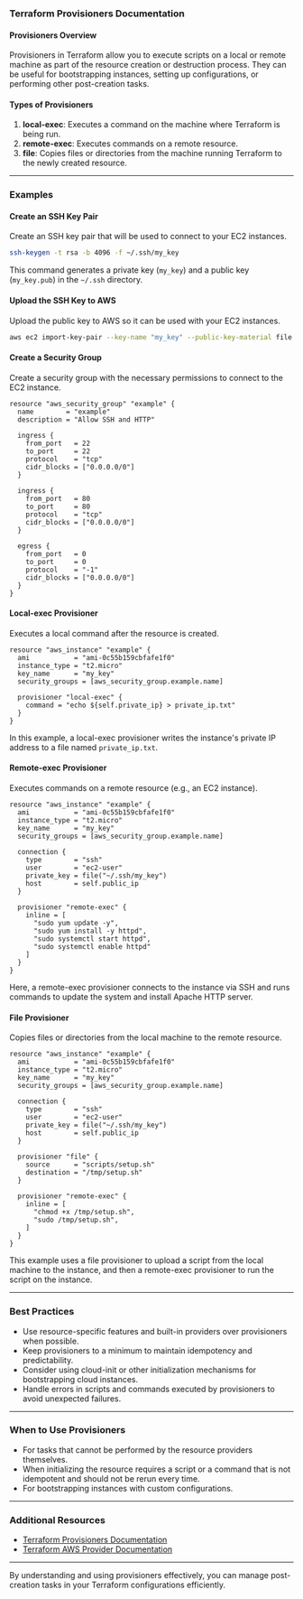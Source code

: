 ### Terraform Provisioners Documentation

#### Provisioners Overview

Provisioners in Terraform allow you to execute scripts on a local or remote machine as part of the resource creation or destruction process. They can be useful for bootstrapping instances, setting up configurations, or performing other post-creation tasks. 

#### Types of Provisioners

1. **local-exec**: Executes a command on the machine where Terraform is being run.
2. **remote-exec**: Executes commands on a remote resource.
3. **file**: Copies files or directories from the machine running Terraform to the newly created resource.

---

### Examples

#### Create an SSH Key Pair

Create an SSH key pair that will be used to connect to your EC2 instances.

```sh
ssh-keygen -t rsa -b 4096 -f ~/.ssh/my_key
```

This command generates a private key (`my_key`) and a public key (`my_key.pub`) in the `~/.ssh` directory.

#### Upload the SSH Key to AWS

Upload the public key to AWS so it can be used with your EC2 instances.

```sh
aws ec2 import-key-pair --key-name "my_key" --public-key-material file://~/.ssh/my_key.pub
```

#### Create a Security Group

Create a security group with the necessary permissions to connect to the EC2 instance.

```hcl
resource "aws_security_group" "example" {
  name        = "example"
  description = "Allow SSH and HTTP"

  ingress {
    from_port   = 22
    to_port     = 22
    protocol    = "tcp"
    cidr_blocks = ["0.0.0.0/0"]
  }

  ingress {
    from_port   = 80
    to_port     = 80
    protocol    = "tcp"
    cidr_blocks = ["0.0.0.0/0"]
  }

  egress {
    from_port   = 0
    to_port     = 0
    protocol    = "-1"
    cidr_blocks = ["0.0.0.0/0"]
  }
}
```

#### Local-exec Provisioner

Executes a local command after the resource is created.

```hcl
resource "aws_instance" "example" {
  ami           = "ami-0c55b159cbfafe1f0"
  instance_type = "t2.micro"
  key_name      = "my_key"
  security_groups = [aws_security_group.example.name]

  provisioner "local-exec" {
    command = "echo ${self.private_ip} > private_ip.txt"
  }
}
```

In this example, a local-exec provisioner writes the instance's private IP address to a file named `private_ip.txt`.

#### Remote-exec Provisioner

Executes commands on a remote resource (e.g., an EC2 instance).

```hcl
resource "aws_instance" "example" {
  ami           = "ami-0c55b159cbfafe1f0"
  instance_type = "t2.micro"
  key_name      = "my_key"
  security_groups = [aws_security_group.example.name]

  connection {
    type        = "ssh"
    user        = "ec2-user"
    private_key = file("~/.ssh/my_key")
    host        = self.public_ip
  }

  provisioner "remote-exec" {
    inline = [
      "sudo yum update -y",
      "sudo yum install -y httpd",
      "sudo systemctl start httpd",
      "sudo systemctl enable httpd"
    ]
  }
}
```

Here, a remote-exec provisioner connects to the instance via SSH and runs commands to update the system and install Apache HTTP server.

#### File Provisioner

Copies files or directories from the local machine to the remote resource.

```hcl
resource "aws_instance" "example" {
  ami           = "ami-0c55b159cbfafe1f0"
  instance_type = "t2.micro"
  key_name      = "my_key"
  security_groups = [aws_security_group.example.name]

  connection {
    type        = "ssh"
    user        = "ec2-user"
    private_key = file("~/.ssh/my_key")
    host        = self.public_ip
  }

  provisioner "file" {
    source      = "scripts/setup.sh"
    destination = "/tmp/setup.sh"
  }

  provisioner "remote-exec" {
    inline = [
      "chmod +x /tmp/setup.sh",
      "sudo /tmp/setup.sh",
    ]
  }
}
```

This example uses a file provisioner to upload a script from the local machine to the instance, and then a remote-exec provisioner to run the script on the instance.

---

### Best Practices

- Use resource-specific features and built-in providers over provisioners when possible.
- Keep provisioners to a minimum to maintain idempotency and predictability.
- Consider using cloud-init or other initialization mechanisms for bootstrapping cloud instances.
- Handle errors in scripts and commands executed by provisioners to avoid unexpected failures.

---

### When to Use Provisioners

- For tasks that cannot be performed by the resource providers themselves.
- When initializing the resource requires a script or a command that is not idempotent and should not be rerun every time.
- For bootstrapping instances with custom configurations.

---

### Additional Resources

- [Terraform Provisioners Documentation](https://www.terraform.io/docs/language/resources/provisioners/syntax.html)
- [Terraform AWS Provider Documentation](https://registry.terraform.io/providers/hashicorp/aws/latest/docs)

---

By understanding and using provisioners effectively, you can manage post-creation tasks in your Terraform configurations efficiently.
